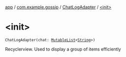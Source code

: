 [app](../../index.md) / [com.example.gossip](../index.md) / [ChatLogAdapter](index.md) / [&lt;init&gt;](./-init-.md)

# &lt;init&gt;

`ChatLogAdapter(chat: `[`MutableList`](https://kotlinlang.org/api/latest/jvm/stdlib/kotlin.collections/-mutable-list/index.html)`<`[`String`](https://kotlinlang.org/api/latest/jvm/stdlib/kotlin/-string/index.html)`>)`

Recyclerview. Used to display a group of items efficiently


